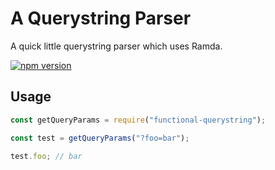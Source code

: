 # A Querystring Parser

A quick little querystring parser which uses Ramda.

[![npm version](https://badge.fury.io/js/functional-querystring.svg)](https://badge.fury.io/js/functional-querystring)

## Usage

```js
const getQueryParams = require("functional-querystring");

const test = getQueryParams("?foo=bar");

test.foo; // bar
```
